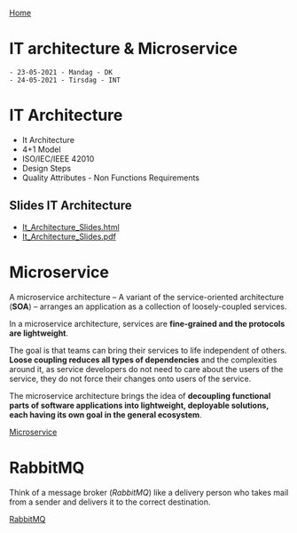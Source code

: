 [Home](modul-4-2.md)
# IT architecture & Microservice
    - 23-05-2021 - Mandag - DK
    - 24-05-2021 - Tirsdag - INT

# IT Architecture
- It Architecture
- 4+1 Model
- ISO/IEC/IEEE 42010
- Design Steps
- Quality Attributes - Non Functions Requirements

## Slides IT Architecture
- [It_Architecture_Slides.html](./It_Architecture_Slides.html)
- [It_Architecture_Slides.pdf](./It_Architecture_Slides.pdf)

# Microservice
A microservice architecture – A variant of the service-oriented architecture (**SOA**) – arranges an application as a collection of loosely-coupled services.

In a microservice architecture, services are **fine-grained and the protocols are lightweight**. 

The goal is that teams can bring their services to life independent of others. **Loose coupling reduces all types of dependencies** and the complexities around it, as service developers do not need to care about the users of the service, they do not force their changes onto users of the service.

The microservice architecture brings the idea of **decoupling functional parts of software applications into lightweight, deployable solutions, each having its own goal in the general ecosystem**.

[Microservice](Microservice.md)

# RabbitMQ
Think of a message broker (*RabbitMQ*) like a delivery person who takes mail from a sender and delivers it to the correct destination.

[RabbitMQ](Rabbitmq.md)




